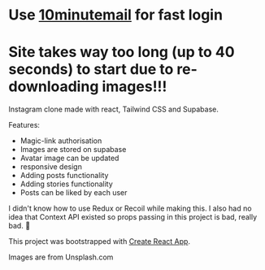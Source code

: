 # Use [10minutemail](https://10minutemail.com/) for fast login

# Site takes way too long (up to 40 seconds) to start due to re-downloading images!!!


Instagram clone made with react, Tailwind CSS and Supabase.

Features:
- Magic-link authorisation
- Images are stored on supabase
- Avatar image can be updated 
- responsive design
- Adding posts functionality
- Adding stories functionality
- Posts can be liked by each user



I didn't know how to use Redux or Recoil while making this. I also had no idea that Context API existed so props passing in this project is bad, really bad. :no_good:

This project was bootstrapped with [Create React App](https://github.com/facebook/create-react-app).

Images are from Unsplash.com
